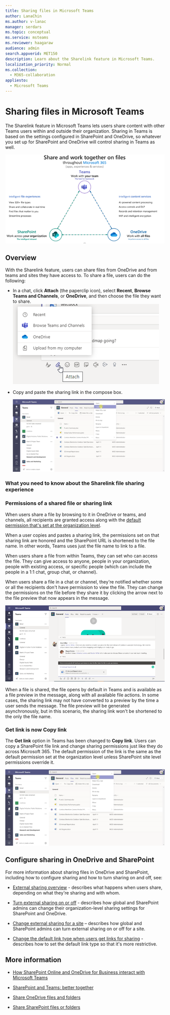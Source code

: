 ```yaml
---
title: Sharing files in Microsoft Teams
author: LanaChin
ms.author: v-lanac
manager: serdars
ms.topic: conceptual
ms.service: msteams
ms.reviewer: haagaraw
audience: admin
search.appverid: MET150
description: Learn about the Sharelink feature in Microsoft Teams. 
localization_priority: Normal
ms.collection: 
  - M365-collaboration
appliesto: 
  - Microsoft Teams
---
```


# Sharing files in Microsoft Teams

The Sharelink feature in Microsoft Teams lets users share content with other Teams users within and outside their organization. Sharing in Teams is based on the settings configured in SharePoint and OneDrive, so whatever you set up for SharePoint and OneDrive will control sharing in Teams as well.

![Diagram showing how Teams, SharePoint, and OneDrive work together](media/teams-share-and-work.png)

## Overview

With the Sharelink feature, users can share files from OneDrive and from teams and sites they have access to. To share a file, users can do the following:

- In a chat, click **Attach** (the paperclip icon), select **Recent**, **Browse Teams and Channels**, or **OneDrive**, and then choose the file they want to share.  
    ![Diagram showing how Teams, SharePoint, and OneDrive work together](media/sharelink-attach.png)
- Copy and paste the sharing link in the compose box.


    ![Diagram showing how Teams, SharePoint, and OneDrive work together](media/sharelink-copy-link.png)

### What you need to know about the Sharelink file sharing experience

### Permissions of a shared file or sharing link

When users share a file by browsing to it in OneDrive or teams, and channels, all recipients are granted access along with the [default permission that's set at the organization level](https://docs.microsoft.com/sharepoint/change-default-sharing-link). 

When a user copies and pastes a sharing link, the permissions set on that sharing link are honored and the SharePoint URL is shortened to the file name. In other words, Teams uses just the file name to link to a file.

When users share a file from within Teams, they can set who can access the file. They can give access to anyone, people in your organization, people with existing access, or specific people (which can include the people in a 1:1 chat, group chat, or channel).

When users share a file in a chat or channel, they're notified whether some or all the recipients don't have permission to view the file. They can change the permissions on the file before they share it by clicking the arrow next to the file preview that now appears in the message.

![Diagram showing how Teams, SharePoint, and OneDrive work together](media/sharelink-permissions.png)

When a file is shared, the file opens by default in Teams and is available as a file preview in the message, along with all available file actions. In some cases, the sharing link may not have converted to a preview by the time a user sends the message. The file preview will be generated asynchronously, but in this scenario, the sharing link won't be shortened to the only the file name.

### Get link is now Copy link

The **Get link** option in Teams has been changed to **Copy link**. Users can copy a SharePoint file link and change sharing permissions just like they do across Microsoft 365. The default permission of the link is the same as the default permission set at the organization level unless SharePoint site level permissions override it.

  ![Diagram showing how Teams, SharePoint, and OneDrive work together](media/sharelink-copy-link.png)

## Configure sharing in OneDrive and SharePoint

For more information about sharing files in OneDrive and SharePoint, including how to configure sharing and how to turn sharing on and off, see:

- [External sharing overview](https://docs.microsoft.com/sharepoint/external-sharing-overview) - describes what happens when users share, depending on what they're sharing and with whom.

- [Turn external sharing on or off](https://docs.microsoft.com/sharepoint/turn-external-sharing-on-or-off) - describes how global and SharePoint admins can change their organization-level sharing settings for SharePoint and OneDrive.

- [Change external sharing for a site](https://docs.microsoft.com/sharepoint/change-external-sharing-site) – describes how global and SharePoint admins can turn external sharing on or off for a site.

- [Change the default link type when users get links for sharing](https://docs.microsoft.com/sharepoint/change-default-sharing-link) - describes how to set the default link type so that it's more restrictive.

## More information

- [How SharePoint Online and OneDrive for Business interact with Microsoft Teams](sharepoint-onedrive-interact.md)

- [SharePoint and Teams: better together](https://techcommunity.microsoft.com/t5/Microsoft-SharePoint-Blog/SharePoint-and-Teams-Better-Together/ba-p/189593)

- [Share OneDrive files and folders](https://support.office.com/article/Share-OneDrive-files-and-folders-9fcc2f7d-de0c-4cec-93b0-a82024800c07#OS_Type=OneDrive_-_Business)

- [Share SharePoint files or folders](https://support.office.com/article/share-sharepoint-files-or-folders-1fe37332-0f9a-4719-970e-d2578da4941c)
